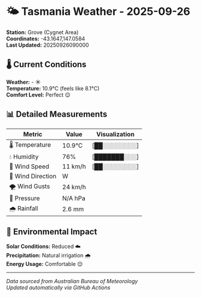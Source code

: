 # 🌤️ Tasmania Weather - 2025-09-26

**Station:** Grove (Cygnet Area)  
**Coordinates:** -43.1647,147.0584  
**Last Updated:** 20250926090000

## 🌡️ Current Conditions

**Weather:** - ☀️  
**Temperature:** 10.9°C (feels like 8.1°C)  
**Comfort Level:** Perfect 😌

## 📊 Detailed Measurements

| Metric | Value | Visualization |
|--------|-------|---------------|
| 🌡️ Temperature | 10.9°C | [██░░░░░░░░] |
| 💧 Humidity | 76% | [███████░░░] |
| 💨 Wind Speed | 11 km/h | [██░░░░░░░░] |
| 🧭 Wind Direction | W | |
| 🌪️ Wind Gusts | 24 km/h | |
| 🔽 Pressure | N/A hPa | |
| 🌧️ Rainfall | 2.6 mm | |

## 🌱 Environmental Impact

**Solar Conditions:** Reduced ☁️  
**Precipitation:** Natural irrigation 🌧️  
**Energy Usage:** Comfortable 😌

---
*Data sourced from Australian Bureau of Meteorology*  
*Updated automatically via GitHub Actions*
